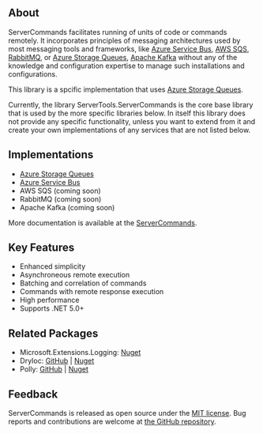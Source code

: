 ﻿## About

ServerCommands facilitates running of units of code or commands remotely. It incorporates principles of messaging architectures used by most messaging tools and frameworks, like [Azure Service Bus](https://docs.microsoft.com/en-ca/azure/service-bus-messaging/), [AWS SQS](https://aws.amazon.com/sqs/), [RabbitMQ](https://www.rabbitmq.com/), or [Azure Storage Queues](https://docs.microsoft.com/en-ca/azure/storage/queues/storage-dotnet-how-to-use-queues?tabs=dotnet), [Apache Kafka](https://kafka.apache.org/) without any of the knowledge and configuration expertise to manage such installations and configurations. 

This library is a spcific implementation that uses [Azure Storage Queues](https://docs.microsoft.com/en-ca/azure/storage/queues/storage-dotnet-how-to-use-queues?tabs=dotnet). 

Currently, the library ServerTools.ServerCommands is the core base library that is used by the more specific libraries below. In itself this library does not provide any specific functionality, unless you want to extend from it and create your own implementations of any services that are not listed below.

## Implementations

* [Azure Storage Queues]()
* [Azure Service Bus]()
* AWS SQS (coming soon)
* RabbitMQ (coming soon)
* Apache Kafka (coming soon)

More documentation is available at the [ServerCommands](https://github.com/hgjura/ServerTools.ServerCommands).


## Key Features

* Enhanced simplicity
* Asynchroneous remote execution
* Batching and correlation of commands
* Commands with remote response execution
* High performance
* Supports .NET 5.0+

## Related Packages

* Microsoft.Extensions.Logging: [Nuget](https://www.nuget.org/packages/Microsoft.Extensions.Logging)
* DryIoc: [GitHub](https://github.com/dadhi/DryIoc) | [Nuget](https://www.nuget.org/packages/DryIoc.dll/)
* Polly: [GitHub](https://github.com/App-vNext/Polly) | [Nuget](https://www.nuget.org/packages/polly)


## Feedback

ServerCommands is released as open source under the [MIT license](https://github.com/hgjura/ServerTools.ServerCommands/blob/main/LICENSE). Bug reports and contributions are welcome at [the GitHub repository](https://github.com/hgjura/ServerTools.ServerCommands/issues).
